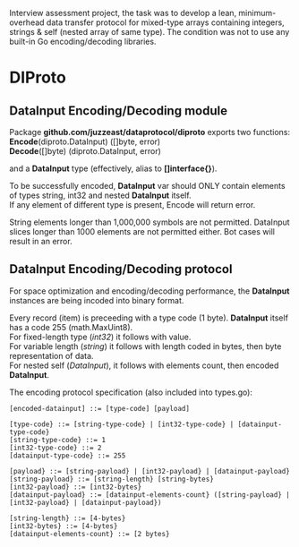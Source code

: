 Interview assessment project, the task was to develop a lean, minimum-overhead data transfer protocol for mixed-type arrays containing integers, strings & self (nested array of same type).
The condition was not to use any built-in Go encoding/decoding libraries.

# DIProto

## DataInput Encoding/Decoding module

Package **github.com/juzzeast/dataprotocol/diproto** exports two functions:  
**Encode**(diproto.DataInput) ([]byte, error)  
**Decode**([]byte) (diproto.DataInput, error)  

and a **DataInput** type (effectively, alias to **[]interface{}**).

To be successfully encoded, **DataInput** var should ONLY contain elements of types string, int32 and nested **DataInput** itself.  
If any element of different type is present, Encode will return error.

String elements longer than 1,000,000 symbols are not permitted.
DataInput slices longer than 1000 elements are not permitted either.
Bot cases will result in an error.

## DataInput Encoding/Decoding protocol

For space optimization and encoding/decoding performance, the **DataInput** instances are being incoded into binary format.

Every record (item) is preceeding with a type code (1 byte). **DataInput** itself has a code 255 (math.MaxUint8).  
For fixed-length type (*int32*) it follows with value.  
For variable length (*string*) it follows with length coded in bytes, then byte representation of data.  
For nested self (*DataInput*), it follows with elements count, then encoded **DataInput**.  

The encoding protocol specification (also included into types.go):
```
[encoded-datainput] ::= [type-code] [payload]

[type-code} ::= [string-type-code} | [int32-type-code} | [datainput-type-code}
[string-type-code} ::= 1
[int32-type-code} ::= 2
[datainput-type-code} ::= 255

[payload} ::= [string-payload} | [int32-payload} | [datainput-payload}
[string-payload} ::= [string-length} [string-bytes}
[int32-payload} ::= [int32-bytes}
[datainput-payload} ::= [datainput-elements-count} ([string-payload} | [int32-payload} | [datainput-payload})

[string-length} ::= [4-bytes}
[int32-bytes} ::= [4-bytes}
[datainput-elements-count} ::= [2 bytes}
```
